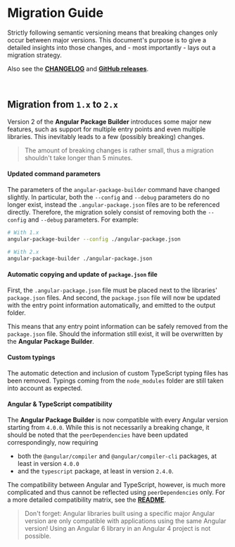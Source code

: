 # Migration Guide

Strictly following semantic versioning means that breaking changes only occur between major versions. This document's purpose is to give a
detailed insights into those changes, and - most importantly - lays out a migration strategy.

Also see the **[CHANGELOG](./CHANGELOG.md)** and
**[GitHub releases](https://github.com/dominique-mueller/angular-package-builder/releases)**.

<br>

## Migration from `1.x` to `2.x`

Version 2 of the **Angular Package Builder** introduces some major new features, such as support for multiple entry points and even multiple
libraries. This inevitably leads to a few (possibly breaking) changes.

> The amount of breaking changes is rather small, thus a migration shouldn't take longer than 5 minutes.

#### Updated command parameters

The parameters of the `angular-package-builder` command have changed slightly. In particular, both the `--config` and `--debug` parameters
do no longer exist, instead the `.angular-package.json` files are to be referenced directly. Therefore, the migration solely consist of
removing both the `--config` and `--debug` parameters. For example:

``` bash
# With 1.x
angular-package-builder --config ./angular-package.json

# With 2.x
angular-package-builder ./angular-package.json
```

#### Automatic copying and update of `package.json` file

First, the `.angular-package.json` file must be placed next to the libraries' `package.json` files. And second, the `package.json`
file will now be updated with the entry point information automatically, and emitted to the output folder.

This means that any entry point information can be safely removed from the `package.json` file. Should the information still exist, it will
be overwritten by the **Angular Package Builder**.

#### Custom typings

The automatic detection and inclusion of custom TypeScript typing files has been removed. Typings coming from the `node_modules` folder are
still taken into account as expected.

#### Angular & TypeScript compatibility

The **Angular Package Builder** is now compatible with every Angular version starting from `4.0.0`. While this is not
necessarily a breaking change, it should be noted that the `peerDependencies` have been updated correspondingly, now requiring

- both the `@angular/compiler` and `@angular/compiler-cli` packages, at least in version `4.0.0`
- and the `typescript` package, at least in version `2.4.0`.

The compatibility between Angular and TypeScript, however, is much more complicated and thus cannot be reflected using `peerDependencies`
only. For a more detailed compatibility matrix, see the
**[README](https://github.com/dominique-mueller/angular-package-builder#requirements)**.

> Don't forget: Angular libraries built using a specific major Angular version are only compatible with applications using the same Angular
> version! Using an Angular 6 library in an Angular 4 project is not possible.
